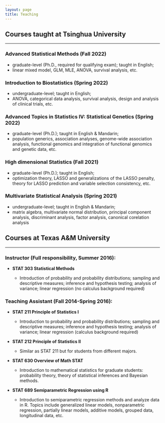 ```yaml
---
layout: page
title: Teaching
---
```


## Courses taught at Tsinghua University
------------------------------------------------------

### Advanced Statistical Methods (Fall 2022)
  - graduate-level (Ph.D., required for qualifying exam); taught in English;
  - linear mixed model, GLM,  MLE, ANOVA,  survival analysis, etc.

### Introduction to Biostatistics (Spring 2022)
   - undergraduate-level; taught in English;
   - ANOVA, categorical data analysis, survival analysis, design and analysis of clinical trials, etc.

### Advanced Topics in Statistics IV: Statistical Genetics (Spring 2022)
  - graduate-level (Ph.D.); taught in English & Mandarin;
  - population generics, association analyses, genome-wide association analysis, functional genomics and integration of functional genomics and genetic data, etc.

### High dimensional Statistics (Fall 2021)
  - graduate-level (Ph.D.); taught in English;
  - optimization theory, LASSO and generalizations of the LASSO penalty, theory for LASSO prediction and variable selection consistency, etc.

### Multivariate Statistical Analysis (Spring 2021)
  - undergraduate-level; taught in English & Mandarin;
  - matrix algebra, multivariate normal distribution, principal component analysis, discriminant analysis, factor analysis, canonical corelation analysis
  


## Courses at Texas A&M University
------------------------------------------------------
### Instructor (Full responsibility, Summer 2016):

- **STAT 303 Statistical Methods**

  - Introduction of probability and probability distributions; sampling and descriptive measures; inference and hypothesis testing; analysis of variance; linear regression (no calculus background required)

### Teaching Assistant (Fall 2014-Spring 2016):

- **STAT 211 Principle of Statistics I**

  - Introduction to probability and probability distributions; sampling and descriptive measures; inference and hypothesis testing; analysis of variance; linear regression (calculus background required)  
  
- **STAT 212 Principle of Statistics II**

  - Similar as STAT 211 but for students from different majors.
  
- **STAT 630 Overview of Math STAT** 

  - Introduction to mathematical statistics for graduate students: probability theory, theory of statistical inferences and Bayesian methods. 
  
- **STAT 689 Semiparametric Regression using R** 

  - Introduction to semiparametric regression methods and analyze data in R. Topics include generalized linear models, nonparametric regression, partially linear models, additive models, grouped data, longitudinal data, etc.


